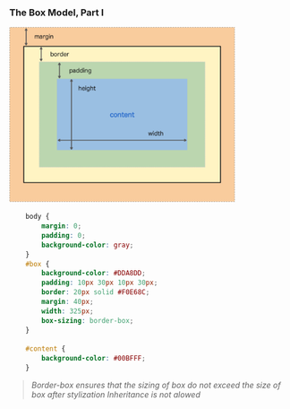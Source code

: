 ### The Box Model, Part I

<img src="css-box-model.png"  width="80%" height="auto" />

```css 
    body {
        margin: 0;
        padding: 0;
        background-color: gray;
    }
    #box {
        background-color: #DDA8DD;
        padding: 10px 30px 10px 30px;
        border: 20px solid #F0E68C;
        margin: 40px;
        width: 325px;
        box-sizing: border-box;
    }

    #content {
        background-color: #00BFFF;
    }

```

> *Border-box ensures that the sizing of box do not exceed the size of box after stylization*
> *Inheritance is not alowed*